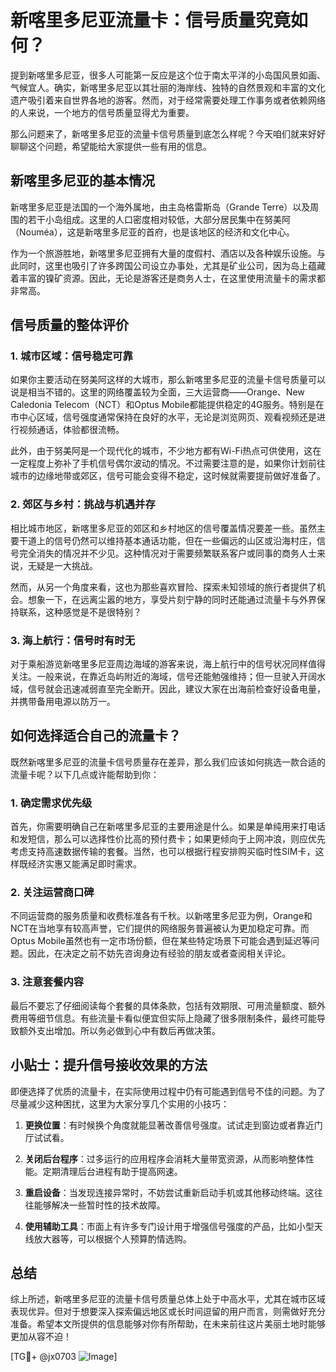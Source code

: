 # 新喀里多尼亚流量卡：信号质量究竟如何？

提到新喀里多尼亚，很多人可能第一反应是这个位于南太平洋的小岛国风景如画、气候宜人。确实，新喀里多尼亚以其壮丽的海岸线、独特的自然景观和丰富的文化遗产吸引着来自世界各地的游客。然而，对于经常需要处理工作事务或者依赖网络的人来说，一个地方的信号质量显得尤为重要。

那么问题来了，新喀里多尼亚的流量卡信号质量到底怎么样呢？今天咱们就来好好聊聊这个问题，希望能给大家提供一些有用的信息。

## 新喀里多尼亚的基本情况

新喀里多尼亚是法国的一个海外属地，由主岛格雷斯岛（Grande Terre）以及周围的若干小岛组成。这里的人口密度相对较低，大部分居民集中在努美阿（Nouméa），这是新喀里多尼亚的首府，也是该地区的经济和文化中心。

作为一个旅游胜地，新喀里多尼亚拥有大量的度假村、酒店以及各种娱乐设施。与此同时，这里也吸引了许多跨国公司设立办事处，尤其是矿业公司，因为岛上蕴藏着丰富的镍矿资源。因此，无论是游客还是商务人士，在这里使用流量卡的需求都非常高。

## 信号质量的整体评价

### 1. 城市区域：信号稳定可靠

如果你主要活动在努美阿这样的大城市，那么新喀里多尼亚的流量卡信号质量可以说是相当不错的。这里的网络覆盖较为全面，三大运营商——Orange、New Caledonia Telecom（NCT）和Optus Mobile都能提供稳定的4G服务。特别是在市中心区域，信号强度通常保持在良好的水平，无论是浏览网页、观看视频还是进行视频通话，体验都很流畅。

此外，由于努美阿是一个现代化的城市，不少地方都有Wi-Fi热点可供使用，这在一定程度上弥补了手机信号偶尔波动的情况。不过需要注意的是，如果你计划前往城市的边缘地带或郊区，信号可能会变得不稳定，这时候就需要提前做好准备了。

### 2. 郊区与乡村：挑战与机遇并存

相比城市地区，新喀里多尼亚的郊区和乡村地区的信号覆盖情况要差一些。虽然主要干道上的信号仍然可以维持基本通话功能，但在一些偏远的山区或沿海村庄，信号完全消失的情况并不少见。这种情况对于需要频繁联系客户或同事的商务人士来说，无疑是一大挑战。

然而，从另一个角度来看，这也为那些喜欢冒险、探索未知领域的旅行者提供了机会。想象一下，在远离尘嚣的地方，享受片刻宁静的同时还能通过流量卡与外界保持联系，这种感觉是不是很特别？

### 3. 海上航行：信号时有时无

对于乘船游览新喀里多尼亚周边海域的游客来说，海上航行中的信号状况同样值得关注。一般来说，在靠近岛屿附近的海域，信号还能勉强维持；但一旦驶入开阔水域，信号就会迅速减弱直至完全断开。因此，建议大家在出海前检查好设备电量，并携带备用电源以防万一。

## 如何选择适合自己的流量卡？

既然新喀里多尼亚的流量卡信号质量存在差异，那么我们应该如何挑选一款合适的流量卡呢？以下几点或许能帮助到你：

### 1. 确定需求优先级

首先，你需要明确自己在新喀里多尼亚的主要用途是什么。如果是单纯用来打电话和发短信，那么可以选择性价比高的预付费卡；如果更倾向于上网冲浪，则应优先考虑支持高速数据传输的套餐。当然，也可以根据行程安排购买临时性SIM卡，这样既经济实惠又能满足即时需求。

### 2. 关注运营商口碑

不同运营商的服务质量和收费标准各有千秋。以新喀里多尼亚为例，Orange和NCT在当地享有较高声誉，它们提供的网络服务普遍被认为更加稳定可靠。而Optus Mobile虽然也有一定市场份额，但在某些特定场景下可能会遇到延迟等问题。因此，在决定之前不妨先咨询身边有经验的朋友或者查阅相关评论。

### 3. 注意套餐内容

最后不要忘了仔细阅读每个套餐的具体条款，包括有效期限、可用流量额度、额外费用等细节信息。有些流量卡看似便宜但实际上隐藏了很多限制条件，最终可能导致额外支出增加。所以务必做到心中有数后再做决策。

## 小贴士：提升信号接收效果的方法

即便选择了优质的流量卡，在实际使用过程中仍有可能遇到信号不佳的问题。为了尽量减少这种困扰，这里为大家分享几个实用的小技巧：

1. **更换位置**：有时候换个角度就能显著改善信号强度。试试走到窗边或者靠近门厅试试看。
   
2. **关闭后台程序**：过多运行的应用程序会消耗大量带宽资源，从而影响整体性能。定期清理后台进程有助于提高网速。

3. **重启设备**：当发现连接异常时，不妨尝试重新启动手机或其他移动终端。这往往能够解决一些暂时性的技术故障。

4. **使用辅助工具**：市面上有许多专门设计用于增强信号强度的产品，比如小型天线放大器等，可以根据个人预算酌情选购。

## 总结

综上所述，新喀里多尼亚的流量卡信号质量总体上处于中高水平，尤其在城市区域表现优异。但对于想要深入探索偏远地区或长时间逗留的用户而言，则需做好充分准备。希望本文所提供的信息能够对你有所帮助，在未来前往这片美丽土地时能够更加从容不迫！

[TG💪+ @jx0703 ![Image](https://github.com/user-attachments/assets/dbca1d08-cadb-493c-b0ec-ad6f7a83f270)]